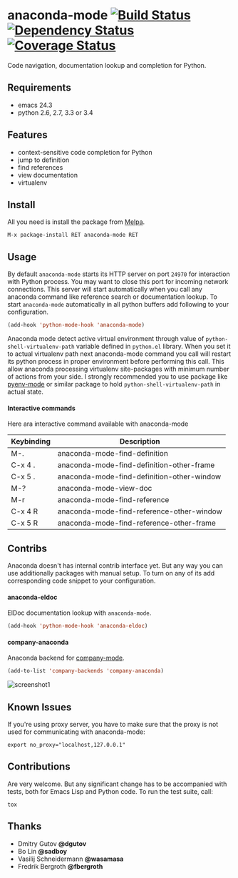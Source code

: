 # anaconda-mode [![Build Status](https://travis-ci.org/anaconda-mode/anaconda-mode.png?branch=master)](https://travis-ci.org/anaconda-mode/anaconda-mode) [![Dependency Status](https://gemnasium.com/anaconda-mode/anaconda-mode.png)](https://gemnasium.com/anaconda-mode/anaconda-mode) [![Coverage Status](https://coveralls.io/repos/anaconda-mode/anaconda-mode/badge.png)](https://coveralls.io/r/anaconda-mode/anaconda-mode)

Code navigation, documentation lookup and completion for Python.

## Requirements

* emacs 24.3
* python 2.6, 2.7, 3.3 or 3.4

## Features

* context-sensitive code completion for Python
* jump to definition
* find references
* view documentation
* virtualenv

## Install

All you need is install the package from [Melpa](http://melpa.milkbox.net/).

    M-x package-install RET anaconda-mode RET

## Usage

By default `anaconda-mode` starts its HTTP server on port `24970` for
interaction with Python process.  You may want to close this port for
incoming network connections.  This server will start automatically
when you call any anaconda command like reference search or
documentation lookup.  To start `anaconda-mode` automatically in all
python buffers add following to your configuration.

```lisp
(add-hook 'python-mode-hook 'anaconda-mode)
```

Anaconda mode detect active virtual environment through value of
`python-shell-virtualenv-path` variable defined in `python.el`
library.  When you set it to actual virtualenv path next anaconda-mode
command you call will restart its python process in proper environment
before performing this call.  This allow anaconda processing
virtualenv site-packages with minimum number of actions from your
side.  I strongly recommended you to use package like
[pyenv-mode](https://github.com/proofit404/pyenv-mode) or similar
package to hold `python-shell-virtualenv-path` in actual state.

#### Interactive commands

Here ara interactive command available with anaconda-mode

Keybinding  | Description
------------|--------------------------------------------
M-.         | anaconda-mode-find-definition
C-x 4 .     | anaconda-mode-find-definition-other-frame
C-x 5 .     | anaconda-mode-find-definition-other-window
M-?         | anaconda-mode-view-doc
M-r         | anaconda-mode-find-reference
C-x 4 R     | anaconda-mode-find-reference-other-window
C-x 5 R     | anaconda-mode-find-reference-other-frame

## Contribs

Anaconda doesn't has internal contrib interface yet.  But any way you
can use additionally packages with manual setup.  To turn on any of
its add corresponding code snippet to your configuration.

#### anaconda-eldoc

ElDoc documentation lookup with `anaconda-mode`.

```lisp
(add-hook 'python-mode-hook 'anaconda-eldoc)
```

#### company-anaconda

Anaconda backend for [company-mode](http://company-mode.github.io).

```lisp
(add-to-list 'company-backends 'company-anaconda)
```

![screenshot1](screenshots/snapshot1.png)

## Known Issues

If you're using proxy server, you have to make sure that the proxy is
not used for communicating with anaconda-mode:

```shell
export no_proxy="localhost,127.0.0.1"
```

## Contributions

Are very welcome.  But any significant change has to be accompanied
with tests, both for Emacs Lisp and Python code.  To run the test
suite, call:

    tox

## Thanks

* Dmitry Gutov **@dgutov**
* Bo Lin **@sadboy**
* Vasilij Schneidermann **@wasamasa**
* Fredrik Bergroth **@fbergroth**
